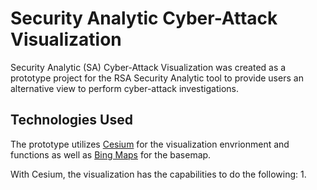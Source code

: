 # Security Analytic Cyber-Attack Visualization
Security Analytic (SA) Cyber-Attack Visualization was created as a prototype project for the RSA Security Analytic tool to provide users an alternative view to perform cyber-attack investigations.

## Technologies Used
The prototype utilizes [Cesium](https://www.cesium.org) for the visualization envrionment and functions as well as [Bing Maps](https://www.bingmapsportal.com/) for the basemap.

With Cesium, the visualization has the capabilities to do the following:
  1. 
